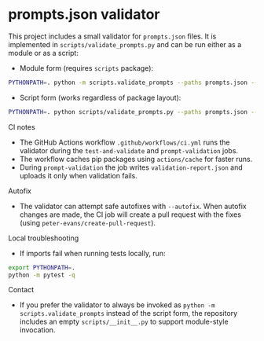 # prompts.json validator

This project includes a small validator for `prompts.json` files. It is implemented in `scripts/validate_prompts.py` and can be run either as a module or as a script:

- Module form (requires `scripts` package):

```sh
PYTHONPATH=. python -m scripts.validate_prompts --paths prompts.json --report-json validation-report.json
```

- Script form (works regardless of package layout):

```sh
PYTHONPATH=. python scripts/validate_prompts.py --paths prompts.json --report-json validation-report.json
```

CI notes
- The GitHub Actions workflow `.github/workflows/ci.yml` runs the validator during the `test-and-validate` and `prompt-validation` jobs.
- The workflow caches pip packages using `actions/cache` for faster runs.
- During `prompt-validation` the job writes `validation-report.json` and uploads it only when validation fails.

Autofix
- The validator can attempt safe autofixes with `--autofix`. When autofix changes are made, the CI job will create a pull request with the fixes (using `peter-evans/create-pull-request`).

Local troubleshooting
- If imports fail when running tests locally, run:

```sh
export PYTHONPATH=.
python -m pytest -q
```

Contact
- If you prefer the validator to always be invoked as `python -m scripts.validate_prompts` instead of the script form, the repository includes an empty `scripts/__init__.py` to support module-style invocation.
